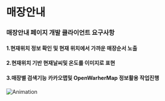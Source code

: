 # 매장안내
### 매장안내 페이지 개발 클라이언트 요구사항 
#### 1.현재위치 정보 확인 및 현재 위치에서 가까운 매장순서 노출 
#### 2.현재위치 기반 현재날씨및 온도를 이미지로 표현
#### 3.매장별 검색기능 카카오맵및 OpenWarherMap 정보활용 작업진행 


![Animation](https://github.com/sijoow/store/assets/120313660/639357c2-3af4-45a1-9b14-56dd52c07e29)
